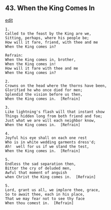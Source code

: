 
## 43.  When the King Comes In
[edit](https://docs.google.com/document/d/1dERxcAwRuPC7mmUpYmrrqLHpjJFr6WDS/edit?mode=html)



    1.
    Called to the feast by the King are we,
    Sitting, perhaps, where his people be;
    How will it fare, friend, with thee and me
    When the King comes in?

    Refrain:
    When the King comes in, brother,
    When the King comes in!
    How will it fare with thee and me
    When the King comes in?

    2.
    Crowns on the head where the thorns have been,
    Glorified he who once died for men;
    Splendid the vision before us then,
    When the King comes in.  [Refrain]

    3.
    Like lightning's flash will that instant show
    Things hidden long from both friend and foe;
    Just what we are will each neighbor know,
    When the King comes in.  [Refrain]

    4.
    Joyful his eye shall on each one rest
    Who is in white wedding garments dress'd;
    Ah!  well for us if we stand the test,
    When the King comes in.  [Refrain]

    5.
    Endless the sad separation then,
    Bitter the cry of deluded men,
    Awful that moment of anguish 
    when Christ the King comes in.  [Refrain]

    5.
    Lord, grant us all, we implore thee, grace,
    So to await thee, each in his place,
    That we may fear not to see thy face
    When thou comest in.  [Refrain]
